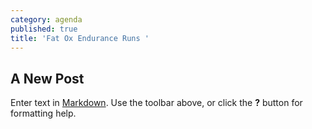 ```yaml
---
category: agenda
published: true
title: 'Fat Ox Endurance Runs '
---
```

## A New Post

Enter text in [Markdown](http://daringfireball.net/projects/markdown/). Use the toolbar above, or click the **?** button for formatting help.
